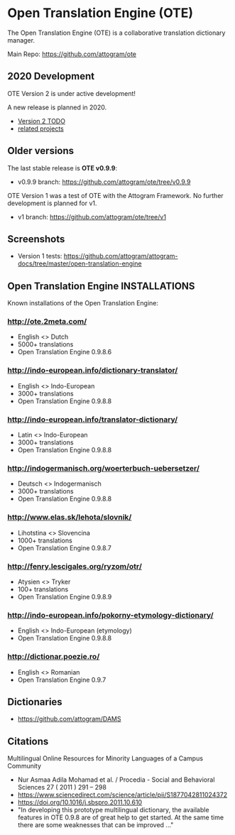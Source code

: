 # Open Translation Engine (OTE)

The Open Translation Engine (OTE) is a collaborative translation dictionary manager.

Main Repo: <https://github.com/attogram/ote>

## 2020 Development

OTE Version 2 is under active development!

A new release is planned in 2020.

* [Version 2 TODO](todo.md)
* [related projects](related.md)

## Older versions

The last stable release is **OTE v0.9.9**:

* v0.9.9 branch: <https://github.com/attogram/ote/tree/v0.9.9>

OTE Version 1 was a test of OTE with the Attogram Framework.  No further development is planned for v1.

* v1 branch: <https://github.com/attogram/ote/tree/v1>

## Screenshots

* Version 1 tests: https://github.com/attogram/attogram-docs/tree/master/open-translation-engine

## Open Translation Engine INSTALLATIONS

Known installations of the Open Translation Engine:

### <http://ote.2meta.com/>

* English <> Dutch
* 5000+ translations
* Open Translation Engine 0.9.8.6

### <http://indo-european.info/dictionary-translator/>

* English <> Indo-European
* 3000+ translations
* Open Translation Engine 0.9.8.8

### <http://indo-european.info/translator-dictionary/>

* Latin <> Indo-European
* 3000+ translations
* Open Translation Engine 0.9.8.8

### <http://indogermanisch.org/woerterbuch-uebersetzer/>

* Deutsch <> Indogermanisch
* 3000+ translations
* Open Translation Engine 0.9.8.8

### <http://www.elas.sk/lehota/slovnik/>

* Lihotstina <> Slovencina
* 1000+ translations
* Open Translation Engine 0.9.8.7

### <http://fenry.lescigales.org/ryzom/otr/>

* Atysien <> Tryker
* 100+ translations
* Open Translation Engine 0.9.8.9

### <http://indo-european.info/pokorny-etymology-dictionary/>

* English <> Indo-European (etymology)
* Open Translation Engine 0.9.8.8

### <http://dictionar.poezie.ro/>

* English <> Romanian
* Open Translation Engine 0.9.7

## Dictionaries

* <https://github.com/attogram/DAMS>

## Citations

Multilingual Online Resources for Minority Languages of a Campus Community

* Nur Asmaa Adila Mohamad et al. / Procedia - Social and Behavioral Sciences 27 ( 2011 ) 291 – 298
* <https://www.sciencedirect.com/science/article/pii/S1877042811024372>
* <https://doi.org/10.1016/j.sbspro.2011.10.610>
* "In developing this prototype multilingual dictionary, the available features in OTE 0.9.8 are of great
   help to get started. At the same time there are some weaknesses that can be improved ..."
